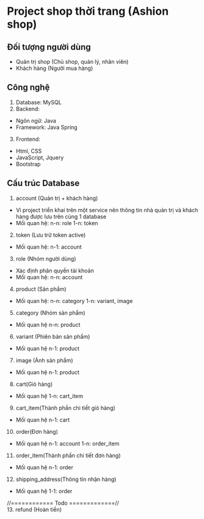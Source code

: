 # Project shop thời trang (Ashion shop)

## Đối tượng người dùng
- Quản trị shop (Chủ shop, quản lý, nhân viên)
- Khách hàng (Người mua hàng)

## Công nghệ
1. Database: MySQL
2. Backend:
+ Ngôn ngữ: Java
+ Framework: Java Spring
3. Frontend:
+ Html, CSS
+ JavaScript, Jquery
+ Bootstrap 

## Cấu trúc Database

1. account (Quản trị + khách hàng)
- Vì project triển khai trên một service nên thông tin nhà quản trị và khách hàng được lưu trên cùng 1 database
- Mối quan hệ:
n-n: role 
1-n: token

2. token (Lưu trữ token active)
- Mối quan hệ:
n-1: account

3. role (Nhóm người dùng)
- Xác định phân quyền tài khoản
- Mối quan hệ:
n-n: account

4. product (Sản phẩm)
- Mối quan hệ:
n-n: category
1-n: variant, image

5. category (Nhóm sản phẩm)
- Mối quan hệ
n-n: product

6. variant (Phiên bản sản phẩm)
- Mối quan hệ
n-1: product

7. image (Ảnh sản phẩm)
- Mối quan hệ
n-1: product

8. cart(Giỏ hàng)
- Mối quan hệ
1-n: cart_item

9. cart_item(Thành phần chi tiết giỏ hàng)
- Mối quan hệ
n-1: cart

10. order(Đơn hàng)
- Mối quan hệ
n-1: account
1-n: order_item

11. order_item(Thành phần chi tiết đơn hàng)
- Mối quan hệ
n-1: order

12. shipping_address(Thông tin nhận hàng)
- Mối quan hệ
1-1: order

//============ Todo =============//
<br>
13. refund (Hoàn tiền)